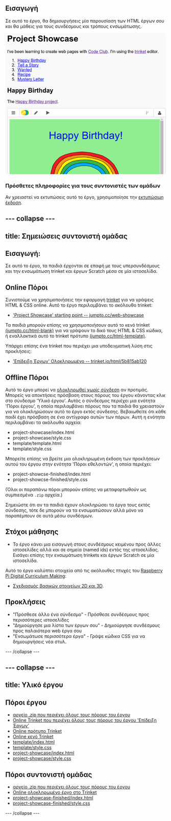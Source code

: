 ## Εισαγωγή

Σε αυτό το έργο, θα δημιουργήσεις μία παρουσίαση των HTML έργων σου και θα μάθεις για τους συνδέσμους και τρόπους ενσωμάτωσης.

![screenshot](images/showcase-intro.png)

### Πρόσθετες πληροφορίες για τους συντονιστές των ομάδων

Αν χρειαστεί να εκτυπώσεις αυτό το έργο, χρησιμοποίησε την [εκτυπώσιμη έκδοση](https://projects.raspberrypi.org/en/projects/project-showcase/print).

## \--- collapse \---

## title: Σημειώσεις συντονιστή ομάδας

## Εισαγωγή:

Σε αυτό το έργο, τα παιδιά έρχονται σε επαφή με τους υπερσυνδέσμους και την ενσωμάτωση trinket και έργων Scratch μέσα σε μία ιστοσελίδα.

## Online Πόροι

Συνιστούμε να χρησιμοποιήσεις την εφαρμογή [trinket](https://trinket.io/) για να γράψεις HTML & CSS online. Αυτό το έργο περιλαμβάνει το ακόλουθο trinket:

* ['Project Showcase' starting point -- jumpto.cc/web-showcase](http://jumpto.cc/web-showcase)

Τα παιδιά μπορούν επίσης να χρησιμοποιήσουν αυτό το κενό trinket [(jumpto.cc/html-blank)](http://jumpto.cc/html-blank) για να γράψουν το δικό τους HTML & CSS κώδικα, ή εναλλακτικά αυτό το trinket πρότυπο [(jumpto.cc/html-template)](http://jumpto.cc/html-template).

Υπάρχει επίσης ένα trinket που περιέχει μια υποδειγματική λύση στις προκλήσεις:

* ['Επίδειξη Έργων' Ολοκληρωμένο -- trinket.io/html/5b815ab120](https://trinket.io/html/5b815ab120)

## Offline Πόροι

Αυτό το έργο μπορεί να [ολοκληρωθεί χωρίς σύνδεση](https://www.codeclubprojects.org/en-GB/resources/webdev-working-offline/) αν προτιμάς. Μπορείς να αποκτήσεις πρόσβαση στους πόρους του έργου κάνοντας κλικ στο σύνδεσμο 'Υλικό έργου'. Αυτός ο σύνδεσμος περιέχει μια ενότητα 'Πόροι έργου', η οποία περιλαμβάνει πόρους που τα παιδιά θα χρειαστούν για να ολοκληρώσουν αυτό το έργο εκτός σύνδεσης. Βεβαιωθείτε ότι κάθε παιδί έχει πρόσβαση σε ένα αντίγραφο αυτών των πόρων. Αυτή η ενότητα περιλαμβάνει τα ακόλουθα αρχεία:

* project-showcase/index.html
* project-showcase/style.css
* template/template.html
* template/style.css

Μπορείτε επίσης να βρείτε μια ολοκληρωμένη έκδοση των προκλήσεων αυτού του έργου στην ενότητα 'Πόροι εθελοντών', η οποία περιέχει:

* project-showcse-finished/index.html
* project-showcse-finished/style.css

(Όλοι οι παραπάνω πόροι μπορούν επίσης να μεταφορτωθούν ως συμπιεσμένα `.zip` αρχεία.)

Σημειώστε ότι αν τα παιδιά έχουν ολοκληρώσει τα έργα τους εκτός σύνδεσης, τότε δε μπορούν να τα ενσωματώσουν αλλά μόνο να παραπέμπουν σε αυτά μέσω συνδέσμων.

## Στόχοι μάθησης

* Το έργο κάνει μια εισαγωγή στους συνδέσμους κειμένου προς άλλες ιστοσελίδες αλλά και σε σημεία (named ids) εντός της ιστοσελίδας. Εισάγει επίσης την ενσωμάτωση trinkets και έργων Scratch σε μία ιστοσελίδα. 

Αυτό το έργο καλύπτει στοιχεία από τις ακόλουθες πτυχές του [Raspberry Pi Digital Curriculum Making](http://rpf.io/curriculum):

* [Σχεδιασμός βασικών στοιχείων 2D και 3D](https://www.raspberrypi.org/curriculum/design/creator).

## Προκλήσεις

* "Πρόσθεσε άλλο ένα σύνδεσμο" - Πρόσθεσε συνδέσμους προς περισσότερες ιστοσελίδες
* "Δημιούργησε μια λίστα των έργων σου" - Δημιούργησε συνδέσμους προς παλαιότερα web έργα σου
* "Ενσωμάτωσε περισσότερα έργα" - Γράψε κώδικα CSS για να δημιουργήσεις νέα στυλ.

\--- /collapse \---

## \--- collapse \---

## title: Υλικό έργου

## Πόροι έργου

* [αρχείο .zip που περιέχει όλους τους πόρους του έργου](resources/showcase-project-resources.zip)
* [Online Trinket που περιέχει όλους τους πόρους του έργου 'Επίδειξη Έργων'](http://jumpto.cc/web-showcase)
* [Online πρότυπο Trinket](http://jumpto.cc/trinket-template)
* [Online κενό Trinket](http://jumpto.cc/trinket-blank)
* [template/index.html](resources/template-index.html)
* [template/style.css](resources/template-style.css)
* [project-showcase/index.html](resources/project-showcase-index.html)
* [project-showcase/style.css](resources/project-showcase-style.css)

## Πόροι συντονιστή ομάδας

* [αρχείο .zip που περιέχει όλους τους πόρους του έργου](resources/showcase-volunteer-resources.zip)
* [Online ολοκληρωμένο έργο στο Τrinket](https://trinket.io/html/1d4d4c5ce1)
* [project-showcase-finished/index.html](resources/project-showcase-finished-index.html)
* [project-showcase-finished/style.css](resources/project-showcase-finished-style.css)

\--- /collapse \---